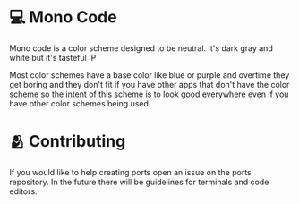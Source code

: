 # 💻 Mono Code
Mono code is a color scheme designed to be neutral. It's dark gray and white but it's tasteful :P

Most color schemes have a base color like blue or purple and overtime they get boring and they don't fit if you have other apps that don't have the color scheme so the intent of this scheme is to look good everywhere even if you have other color schemes being used.

# 🫂 Contributing
If you would like to help creating ports open an issue on the ports repository. In the future there will be guidelines for terminals and code editors.
